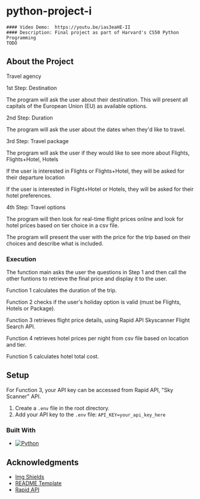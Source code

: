 # python-project-i
    #### Video Demo:  https://youtu.be/ias3eaHE-II
    #### Description: Final project as part of Harvard's CS50 Python Programming
    TODO

<!-- ABOUT THE PROJECT -->
## About the Project
Travel agency

1st Step: Destination

The program will ask the user about their destination. This will present all capitals of the European Union (EU) as available options.

2nd Step: Duration

The program will ask the user about the dates when they'd like to travel.

3rd Step: Travel package

The program will ask the user if they would like to see more about Flights, Flights+Hotel, Hotels

If the user is interested in Flights or Flights+Hotel, they will be asked for their departure location

If the user is interested in Flight+Hotel or Hotels, they will be asked for their hotel preferences.

4th Step: Travel options

The program will then look for real-time flight prices online and look for hotel prices based on tier choice in a csv file.

The program will present the user with the price for the trip based on their choices and describe what is included.

### Execution
The function main asks the user the questions in Step 1 and then call the other funtions to retrieve the final price and display it to the user.

Function 1 calculates the duration of the trip.

Function 2 checks if the user's holiday option is valid (must be Flights, Hotels or Package).

Function 3 retrieves flight price details, using Rapid API Skyscanner Flight Search API.

Function 4 retrieves hotel prices per night from csv file based on location and tier.

Function 5 calculates hotel total cost.

## Setup
For Function 3, your API key can be accessed from Rapid API, "Sky Scanner" API.
1. Create a `.env` file in the root directory.
2. Add your API key to the `.env` file:
    `API_KEY=your_api_key_here`

### Built With
* [![Python][Python]][Python-url]

<!-- ACKNOWLEDGMENTS -->
## Acknowledgments
* [Img Shields](https://shields.io/)
* [README Template](https://github.com/othneildrew/Best-README-Template)
* [Rapid API](https://rapidapi.com/hub)

<!-- MARKDOWN LINKS & IMAGES -->
[Python]: https://img.shields.io/badge/python-3670A0?style=for-the-badge&logo=python&logoColor=ffdd54
[Python-url]: https://www.python.org/